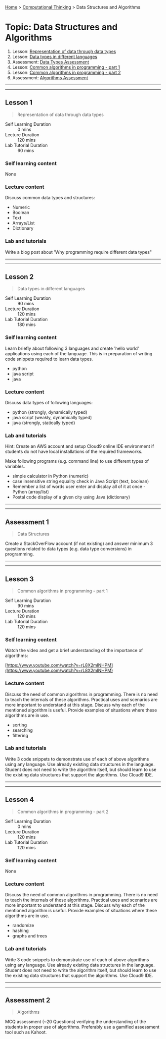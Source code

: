 [Home](../README.md) > [Computational Thinking](./README.md) > Data Structures and Algorithms

# Topic: Data Structures and Algorithms

1. Lesson: [Representation of data through data types](#lesson-1)
1. Lesson: [Data types in different languages](#lesson-2)
1. Assessment: [Data Types Assessment](#assessment-1)
1. Lesson: [Common algorithms in programming - part 1](#lesson-3)
1. Lesson: [Common algorithms in programming - part 2](#lesson-4)
1. Assessment: [Algorithms Assessment](#assessment-2)

---

---

## Lesson 1

> Representation of data through data types

<dl>
<dt>Self Learning Duration</dt>
<dd>0 mins</dd>
<dt>Lecture Duration</dt>
<dd>120 mins</dd>
<dt>Lab Tutorial Duration</dt>
<dd>60 mins</dd>
</dl>

### Self learning content

None

### Lecture content

Discuss common data types and structures:

- Numeric
- Boolean
- Text
- Arrays/List
- Dictionary

### Lab and tutorials

Write a blog post about 'Why programming require different data types"

---

---

## Lesson 2

> Data types in different languages

<dl>
<dt>Self Learning Duration</dt>
<dd>90 mins</dd>
<dt>Lecture Duration</dt>
<dd>120 mins</dd>
<dt>Lab Tutorial Duration</dt>
<dd>180 mins</dd>
</dl>

### Self learning content

Learn briefly about following 3 languages and create 'hello world' applications using each of the language. This is in preparation of writing code snippets required to learn data types.

- python
- java script
- java

### Lecture content

Discuss data types of following languages:

- python (strongly, dynamically typed)
- java script (weakly, dynamically typed)
- java (strongly, statically typed)

### Lab and tutorials

Hint: Create an AWS account and setup Cloud9 online IDE environment if students do not have local installations of the required frameworks.

Make following programs (e.g. command line) to use different types of variables.

- simple calculator in Python (numeric)
- case insensitive string equality check in Java Script (text, boolean)
- Remember a list of words user enter and display all of it at once - Python (array/list)
- Postal code display of a given city using Java (dictionary)

---

---

## Assessment 1

> Data Structures

Create a StackOverFlow account (if not existing) and answer minimum 3 questions related to data types (e.g. data type conversions) in programming.

---

---

## Lesson 3

> Common algorithms in programming - part 1

<dl>
<dt>Self Learning Duration</dt>
<dd>90 mins</dd>
<dt>Lecture Duration</dt>
<dd>120 mins</dd>
<dt>Lab Tutorial Duration</dt>
<dd>120 mins</dd>
</dl>

### Self learning content

Watch the video and get a brief understanding of the importance of algorithms:

[https://www.youtube.com/watch?v=rL8X2mlNHPM](https://www.youtube.com/watch?v=rL8X2mlNHPM)

### Lecture content

Discuss the need of common algorithms in programming. There is no need to teach the internals of these algorithms. Practical uses and scenarios are more important to understand at this stage. Discuss why each of the mentioned algorithm is useful. Provide examples of situations where these algorithms are in use.

- sorting
- searching
- filtering

### Lab and tutorials

Write 3 code snippets to demonstrate use of each of above algorithms using any language. Use already existing data structures in the language. Student does not need to write the algorithm itself, but should learn to use the existing data structures that support the algorithms. Use Cloud9 IDE.

---

---

## Lesson 4

> Common algorithms in programming - part 2

<dl>
<dt>Self Learning Duration</dt>
<dd>0 mins</dd>
<dt>Lecture Duration</dt>
<dd>120 mins</dd>
<dt>Lab Tutorial Duration</dt>
<dd>120 mins</dd>
</dl>

### Self learning content

None

### Lecture content

Discuss the need of common algorithms in programming. There is no need to teach the internals of these algorithms. Practical uses and scenarios are more important to understand at this stage. Discuss why each of the mentioned algorithm is useful. Provide examples of situations where these algorithms are in use.

- randomize
- hashing
- graphs and trees

### Lab and tutorials

Write 3 code snippets to demonstrate use of each of above algorithms using any language. Use already existing data structures in the language. Student does not need to write the algorithm itself, but should learn to use the existing data structures that support the algorithms. Use Cloud9 IDE.

---

---

## Assessment 2

> Algorithms

MCQ assessment (~20 Questions) verifying the understanding of the students in proper use of algorithms. Preferably use a gamified assessment tool such as Kahoot.
